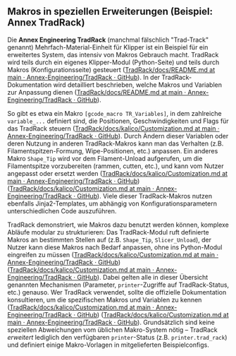 ## Makros in speziellen Erweiterungen (Beispiel: Annex **Trad**Rack)

Die **Annex Engineering TradRack** (manchmal fälschlich "Trad-Track" genannt) Mehrfach-Material-Einheit für Klipper ist ein Beispiel für ein erweitertes System, das intensiv von Makros Gebrauch macht. TradRack wird teils durch ein eigenes Klipper-Modul (Python-Seite) und teils durch Makros (Konfigurationsseite) gesteuert ([TradRack/docs/README.md at main · Annex-Engineering/TradRack · GitHub](https://github.com/Annex-Engineering/TradRack/blob/main/docs/README.md#:~:text=Klipper.%20,that%20Trad%20Rack%20saves%20to)). In der TradRack-Dokumentation wird detailliert beschrieben, welche Makros und Variablen zur Anpassung dienen ([TradRack/docs/README.md at main · Annex-Engineering/TradRack · GitHub](https://github.com/Annex-Engineering/TradRack/blob/main/docs/README.md#:~:text=%2A%20G,from%20the%20trad_rack%20klippy%20module)). 

So gibt es etwa ein Makro `[gcode_macro TR_Variables]`, in dem zahlreiche `variable_...` definiert sind, die Positionen, Geschwindigkeiten und Flags für das TradRack steuern ([TradRack/docs/kalico/Customization.md at main · Annex-Engineering/TradRack · GitHub](https://github.com/Annex-Engineering/TradRack/blob/main/docs/kalico/Customization.md#:~:text=%60,these%20variables%20for%20more%20details)). Durch Ändern dieser Variablen oder deren Nutzung in anderen TradRack-Makros kann man das Verhalten (z.B. Filamentspitzen-Formung, Wipe-Positionen, etc.) anpassen. Ein anderes Makro `Shape_Tip` wird vor dem Filament-Unload aufgerufen, um die Filamentspitze vorzubereiten (rammen, cutten, etc.), und kann vom Nutzer angepasst oder ersetzt werden ([TradRack/docs/kalico/Customization.md at main · Annex-Engineering/TradRack · GitHub](https://github.com/Annex-Engineering/TradRack/blob/main/docs/kalico/Customization.md#:~:text=%60,the%20slicer%2C%20filament%20cutting%2C%20etc)) ([TradRack/docs/kalico/Customization.md at main · Annex-Engineering/TradRack · GitHub](https://github.com/Annex-Engineering/TradRack/blob/main/docs/kalico/Customization.md#:~:text=,macro)). Viele dieser TradRack-Makros nutzen ebenfalls Jinja2-Templates, um abhängig von Konfigurationsparametern unterschiedlichen Code auszuführen. 

TradRack demonstriert, wie Makros dazu benutzt werden können, komplexe Abläufe modular zu strukturieren: Das TradRack-Modul ruft definierte Makros an bestimmten Stellen auf (z.B. `Shape_Tip`, `Slicer_Unload`), der Nutzer kann diese Makros nach Bedarf anpassen, ohne ins Python-Modul eingreifen zu müssen ([TradRack/docs/kalico/Customization.md at main · Annex-Engineering/TradRack · GitHub](https://github.com/Annex-Engineering/TradRack/blob/main/docs/kalico/Customization.md#:~:text=,macro)) ([TradRack/docs/kalico/Customization.md at main · Annex-Engineering/TradRack · GitHub](https://github.com/Annex-Engineering/TradRack/blob/main/docs/kalico/Customization.md#:~:text=,shaping.%20See%20tip%20shaping)). Dabei gelten alle in dieser Übersicht genannten Mechanismen (Parameter, `printer`-Zugriffe auf TradRack-Status, etc.) genauso. Wer TradRack verwendet, sollte die offizielle Dokumentation konsultieren, um die spezifischen Makros und Variablen zu kennen ([TradRack/docs/kalico/Customization.md at main · Annex-Engineering/TradRack · GitHub](https://github.com/Annex-Engineering/TradRack/blob/main/docs/kalico/Customization.md#:~:text=Macros)) ([TradRack/docs/kalico/Customization.md at main · Annex-Engineering/TradRack · GitHub](https://github.com/Annex-Engineering/TradRack/blob/main/docs/kalico/Customization.md#:~:text=macro,gcode_macro%20Set_Slicer_Unload_Preset)). Grundsätzlich sind keine speziellen Abweichungen vom üblichen Makro-System nötig – TradRack *erweitert* lediglich den verfügbaren `printer`-Status (z.B. `printer.trad_rack`) und definiert einige Makro-Vorlagen in mitgelieferten Beispielconfigs.

